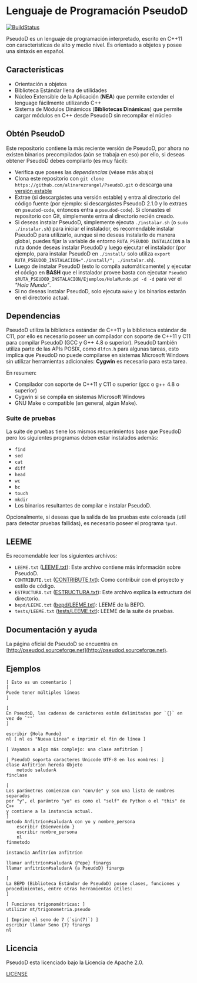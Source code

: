 # Lenguaje de Programación PseudoD #

[![BuildStatus][BuildStatus]](https://travis-ci.org/alinarezrangel/PseudoD)

PseudoD es un lenguaje de programación interpretado, escrito en C++11 con
características de alto y medio nivel. Es orientado a objetos y posee una
sintaxis en español.

## Características ##

* Orientación a objetos
* Biblioteca Estándar llena de utilidades
* Núcleo Extensible de la Aplicación (**NEA**) que permite extender el lenguage
fácilmente utilizando C++
* Sistema de Módulos Dinámicos (**Bibliotecas Dinámicas**) que permite cargar
módulos en C++ desde PseudoD sin recompilar el núcleo

## Obtén PseudoD ##

Este repositorio contiene la más reciente versión de PseudoD, por ahora no
existen binarios precompilados (aún se trabaja en eso) por ello, si deseas
obtener PseudoD debes compilarlo (es muy fácil):

* Verifica que posees las *dependencias* (véase más abajo)
* Clona este repositorio con
`git clone https://github.com/alinarezrangel/PseudoD.git` o descarga una
[versión estable][VersionesEstables]
* Extrae (si descargástes una versión estable) y entra al directorio del código
fuente (por ejemplo: si descargástes PseudoD 2.1.0 y lo extraes en
`pseudod-code`, entonces entra a `pseudod-code`). Si clonastes el repositorio
con Git, simplemente entra al directorio recién creado.
* Si deseas instalar PseudoD, simplemente ejecuta `./instalar.sh` (o
`sudo ./instalar.sh`) para iniciar el instalador, es recomendable instalar
PseudoD para utilizarlo, aunque si no deseas instalarlo de manera global, puedes
fijar la variable de entorno `RUTA_PSEUDOD_INSTALACION` a la ruta donde deseas
instalar PseudoD y luego ejecutar el instalador (por ejemplo, para instalar
PseudoD en `./install/` solo utiliza
`export RUTA_PSEUDOD_INSTALACION="./install/"; ./instalar.sh`).
* Luego de instalar PseudoD (esto lo compila automáticamente) y ejecutar el
código en **BASH** que el instalador provee basta con ejecutar
`PseudoD $RUTA_PSEUDOD_INSTALACION/Ejemplos/HolaMundo.pd -d -d` para ver el
*"Hola Mundo"*.
* Si no deseas instalar PseudoD, solo ejecuta `make` y los binarios estarán
en el directorio actual.

## Dependencias ##

PseudoD utiliza la biblioteca estándar de C++11 y la biblioteca estándar de
C11, por ello es necesario poseer un compilador con soporte de C++11 y C11
para compilar PseudoD (GCC y G++ 4.8 o superior). PseudoD también utiliza
parte de las APIs POSIX, como `dlfcn.h` para algunas tareas, esto implica que
PseudoD no puede compilarse en sistemas Microsoft Windows sin utilizar
herramientas adicionales: **Cygwin** es necesario para esta tarea.

En resumen:

* Compilador con soporte de C++11 y C11 o superior (gcc o g++ 4.8 o superior)
* Cygwin si se compila en sistemas Microsoft Windows
* GNU Make o compatible (en general, algún Make).

### Suite de pruebas ###

La suite de pruebas tiene los mismos requerimientos base que PseudoD pero los
siguientes programas deben estar instalados además:

* `find`
* `sed`
* `cat`
* `diff`
* `head`
* `wc`
* `bc`
* `touch`
* `mkdir`
* Los binarios resultantes de compilar e instalar PseudoD.

Opcionalmente, si deseas que la salida de las pruebas este coloreada (util para
detectar pruebas fallidas), es necesario poseer el programa `tput`.

## LEEME ##

Es recomendable leer los siguientes archivos:

* `LEEME.txt` ([LEEME.txt](LEEME.txt)): Este archivo contiene más información
sobre PseudoD.
* `CONTRIBUTE.txt` ([CONTRIBUTE.txt](CONTRIBUTE.txt)): Como contribuir con el
proyecto y estilo de código.
* `ESTRUCTURA.txt` ([ESTRUCTURA.txt](ESTRUCTURA.txt)): Este archivo explica
la estructura del directorio.
* `bepd/LEEME.txt` ([bepd/LEEME.txt](bepd/LEEME.txt)): LEEME de la BEPD.
* `tests/LEEME.txt` ([tests/LEEME.txt](tests/LEEME.txt)): LEEME de la suite de
pruebas.

## Documentación y ayuda ##

La página oficial de PseudoD se encuentra en
[http://pseudod.sourceforge.net](http://pseudod.sourceforge.net).

## Ejemplos ##

```pseudod
[ Esto es un comentario ]
[
Puede tener múltiples líneas
]

[
En PseudoD, las cadenas de carácteres están delimitadas por `{}` en vez de `""`
]

escribir {Hola Mundo}
nl [ nl es "Nueva Línea" e imprimir el fin de línea ]

[ Vayamos a algo más complejo: una clase anfitríon ]

[ PseudoD soporta caracteres Unicode UTF-8 en los nombres: ]
clase Anfitríon hereda Objeto
	metodo saludarA
finclase

[
Los parámetros comienzan con "con/de" y son una lista de nombres separados
por "y", el parámtro "yo" es como el "self" de Python o el "this" de C++
y contiene a la instancia actual.
]
metodo Anfitríon#saludarA con yo y nombre_persona
	escribir {Bienvenido }
	escribir nombre_persona
	nl
finmetodo

instancia Anfitríon anfitríon

llamar anfitríon#saludarA {Pepe} finargs
llamar anfitríon#saludarA {a PseudoD} finargs

[
La BEPD (Biblioteca Estándar de PseudoD) posee clases, funciones y
procedimientos, entre otras herramientas útiles:
]

[ Funciones trigonométricas: ]
utilizar mt/trigonometria.pseudo

[ Imprime el seno de 7 (`sin(7)`) ]
escribir llamar Seno {7} finargs
nl
```

## Licencia ##

PseudoD esta licenciado bajo la Licencia de Apache 2.0.

[LICENSE](LICENSE)

[BuildStatus]: https://travis-ci.org/alinarezrangel/PseudoD.svg?branch=master
[VersionesEstables]: http://pseudod.sourceforge.net/download.html

